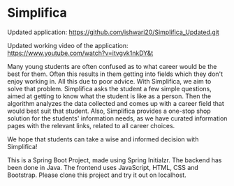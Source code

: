 # Simplifica
Updated application: https://github.com/ishwari20/Simplifica_Updated.git

Updated working video of the application: https://www.youtube.com/watch?v=itvgvk1nkDY&t

Many young students are often confused as to what career would be the best for them. Often this results in them getting into fields which they don't enjoy working in. All this due to poor advice. With Simplifica, we aim to solve that problem. Simplifica asks the student a few simple questions, aimed at getting to know what the student is like as a person. Then the algorithm analyzes the data collected and comes up with a career field that would best suit that student. Also, Simplifica provides a one-stop shop solution for the students' information needs, as we have curated information pages with the relevant links, related to all career choices.

We hope that students can take a wise and informed decision with Simplifica!

This is a Spring Boot Project, made using Spring Initialzr. The backend has been done in Java. The frontend uses JavaScript, HTML, CSS and Bootstrap.
Please clone this project and try it out on localhost.

